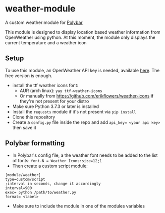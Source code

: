 # weather-module
A custom weather module for [Polybar](https://polybar.github.io/)

This module is designed to display location based weather information from OpenWeather using python.
At this moment, the module only displays the current temperature and a weather icon

## Setup
To use this module, an OpenWeather API key is needed, available [here](https://openweathermap.org/price). The free version is enough.
- install the ttf weather icons font:
  - AUR (arch linux): ```yay ttf-weather-icons```      
  - Or manually from https://github.com/erikflowers/weather-icons if they're not present for your distro
- Make sure Python 3.7.3 or later is installed
- Install the ```requests``` module if it's not present via ```pip install```
- Clone this repository
- Create a ```config.py``` file inside the repo and add ```api_key= <your api key>``` then save it
## Polybar formatting 
- In Polybar's config file, a the weather font needs to be added to the list of fonts: ```font-N = Weather Icons:size=12;1```  
- Then create a custom script module:
``` 
[module/weather]
type=custom/script
;interval in seconds, change it accordingly
interval=900  
exec= python /path/to/weather.py
format= <label>
```
- Make sure to include the module in one of the modules variables 
